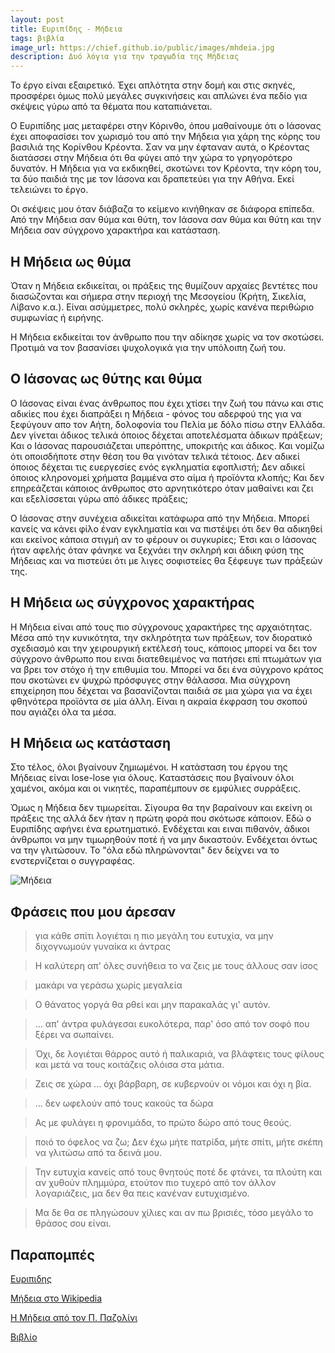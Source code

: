 ```yaml
---
layout: post
title: Ευριπίδης - Μήδεια
tags: βιβλία
image_url: https://chief.github.io/public/images/mhdeia.jpg
description: Δυό λόγια για την τραγωδία της Μήδειας
---
```


Το έργο είναι εξαιρετικό. Έχει απλότητα στην δομή και στις σκηνές,
προσφέρει όμως πολύ μεγάλες συγκινήσεις και απλώνει ένα πεδίο για
σκέψεις γύρω από τα θέματα που καταπιάνεται.

Ο Ευριπίδης μας μεταφέρει στην Κόρινθο, όπου μαθαίνουμε ότι ο Ιάσονας έχει
αποφασίσει τον χωρισμό του από την Μήδεια για χάρη της κόρης του
βασιλιά της Κορίνθου Κρέοντα. Σαν να μην έφταναν αυτά, ο Κρέοντας
διατάσσει στην Μήδεια ότι θα φύγει από την χώρα το γρηγορότερο δυνατόν. Η
Μήδεια για να εκδικηθεί, σκοτώνει τον Κρέοντα, την κόρη του, τα δύο
παιδιά της με τον Ιάσονα και δραπετεύει για την Αθήνα. Εκεί τελειώνει
το έργο.

<!--more-->

Οι σκέψεις μου όταν διάβαζα το κείμενο κινήθηκαν σε διάφορα επίπεδα.
Από την Μήδεια σαν θύμα και θύτη, τον Ιάσονα σαν θύμα και θύτη και
την Μήδεια σαν σύγχρονο χαρακτήρα και κατάσταση.

## Η Μήδεια ως θύμα

Όταν η Μήδεια εκδικείται, οι πράξεις της θυμίζουν αρχαίες βεντέτες που
διασώζονται και σήμερα στην περιοχή της Μεσογείου (Κρήτη, Σικελία,
Λίβανο κ.α.). Είναι ασύμμετρες, πολύ σκληρές, χωρίς κανένα
περιθώριο συμφωνίας ή ειρήνης.

Η Μήδεια εκδικείται τον άνθρωπο που την αδίκησε χωρίς να τον σκοτώσει.
Προτιμά να τον βασανίσει ψυχολογικά για την υπόλοιπη ζωή του.

## Ο Ιάσονας ως θύτης και θύμα

Ο Ιάσονας είναι ένας άνθρωπος που έχει χτίσει την ζωή του πάνω και στις
αδικίες που έχει διαπράξει η Μήδεια - φόνος του αδερφού της για να
ξεφύγουν απο τον Αήτη, δολοφονία του Πελία με δόλο πίσω στην Ελλάδα.
Δεν γίνεται άδικος τελικά όποιος δέχεται αποτελέσματα άδικων πράξεων;
Και ο Ιάσονας παρουσιάζεται υπερόπτης, υποκριτής και άδικος. Και νομίζω ότι
οποισδήποτε στην θέση του θα γινόταν τελικά τέτοιος. Δεν αδικεί
όποιος δέχεται τις ευεργεσίες ενός εγκληματία εφοπλιστή; Δεν αδικεί
όποιος κληρονομεί χρήματα βαμμένα στο αίμα ή προϊόντα κλοπής; Και δεν
επηρεάζεται κάποιος άνθρωπος στο αρνητικότερο όταν μαθαίνει και ζει
και εξελίσσεται γύρω από άδικες πράξεις;

Ο Ιάσονας στην συνέχεια αδικείται κατάφωρα από την Μήδεια. Μπορεί
κανείς να κάνει φίλο έναν εγκληματία και να πιστέψει ότι δεν
θα αδικηθεί και εκείνος κάποια στιγμή αν το φέρουν οι συγκυρίες;
Έτσι και ο Ιάσονας ήταν αφελής όταν φάνηκε να ξεχνάει την σκληρή και
άδικη φύση της Μήδειας και να πιστεύει ότι με λιγες σοφιστείες θα
ξέφευγε των πράξεών της.


## Η Μήδεια ως σύγχρονος χαρακτήρας

Η Μήδεια είναι από τους πιο σύγχρονους χαρακτήρες της αρχαιότητας.
Μέσα από την κυνικότητα, την σκληρότητα των πράξεων, τον διορατικό
σχεδιασμό και την χειρουργική εκτέλεσή τους, κάποιος μπορεί να δει τον
σύγχρονο άνθρωπο που ειναι διατεθειμένος να πατήσει επί πτωμάτων για
να βρει τον στόχο ή την επιθυμία του. Μπορεί να δει ένα σύγχρονο
κράτος που σκοτώνει εν ψυχρώ πρόσφυγες στην θάλασσα. Μια σύγχρονη
επιχείρηση που δέχεται να βασανίζονται παιδιά σε μια χώρα για να έχει
φθηνότερα προϊόντα σε μία άλλη. Είναι η ακραία έκφραση του σκοπού που
αγιάζει όλα τα μέσα.

## Η Μήδεια ως κατάσταση

Στο τέλος, όλοι βγαίνουν ζημιωμένοι. Η κατάσταση του έργου της Μήδειας
είναι lose-lose για όλους. Καταστάσεις που βγαίνουν όλοι χαμένοι,
ακόμα και οι νικητές, παραπέμπουν σε εμφύλιες συρράξεις.

Όμως η Μήδεια δεν τιμωρείται. Σίγουρα θα την βαραίνουν και εκείνη
οι πράξεις της αλλά δεν ήταν η πρώτη φορά που σκότωσε κάποιον. Εδώ ο
Ευριπίδης αφήνει ένα ερωτηματικό. Ενδέχεται και ειναι πιθανόν, άδικοι
άνθρωποι να μην τιμωρηθούν ποτέ ή να μην δικαστούν. Ενδέχεται όντως να
την γλιτώσουν. Το "όλα εδώ πληρώνονται" δεν δείχνει να το
ενστερνίζεται ο συγγραφέας.



![Μήδεια](https://chief.github.io/public/images/mhdeia.jpg)


## Φράσεις που μου άρεσαν

> για κάθε σπίτι λογιέται η πιο μεγάλη του ευτυχία, να μην διχογνωμούν
> γυναίκα κι άντρας

> Η καλύτερη απ' όλες συνήθεια το να ζεις με τους άλλους σαν ίσος

> μακάρι να γεράσω χωρίς μεγαλεία

> Ο θάνατος γοργά θα ρθεί και μην παρακαλάς γι' αυτόν.

> ... απ' άντρα φυλάγεσαι ευκολότερα, παρ' όσο από τον σοφό που ξέρει
> να σωπαίνει.

> Όχι, δε λογιέται θάρρος αυτό ή παλικαριά, να βλάφτεις τους φίλους
> και μετά να τους κοιτάζεις ολόισα στα μάτια.

> Ζεις σε χώρα ... όχι βάρβαρη, σε κυβερνούν οι νόμοι και όχι η βία.

> ... δεν ωφελούν από τους κακούς τα δώρα

> Ας με φυλάγει η φρονιμάδα, το πρώτο δώρο από τους θεούς.

> ποιό το όφελος να ζω; Δεν έχω μήτε πατρίδα, μήτε σπίτι, μήτε σκέπη
> να γλιτώσω από τα δεινά μου.

> Την ευτυχία κανείς από τους θνητούς ποτέ δε φτάνει, τα πλούτη και αν
> χυθούν πλημμύρα, ετούτον πιο τυχερό από τον άλλον λογαριάζεις, μα
> δεν θα πεις κανέναν ευτυχισμένο.

> Μα δε θα σε πληγώσουν χίλιες και αν πω βρισιές, τόσο μεγάλο το
> θράσος σου είναι.

## Παραπομπές

[Ευριπιδης](https://el.wikipedia.org/wiki/%CE%95%CF%85%CF%81%CE%B9%CF%80%CE%AF%CE%B4%CE%B7%CF%82)

[Μήδεια στο Wikipedia](https://el.wikipedia.org/wiki/%CE%9C%CE%AE%CE%B4%CE%B5%CE%B9%CE%B1_(%CE%95%CF%85%CF%81%CE%B9%CF%80%CE%AF%CE%B4%CE%B7%CF%82))

[Η Μήδεια από τον Π. Παζολίνι](https://www.youtube.com/watch?v=LSkOnp7Lt-Y)

[Βιβλίο](https://www.skroutz.gr/books/202748.%CE%9C%CE%AE%CE%B4%CE%B5%CE%B9%CE%B1.html)
